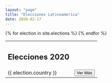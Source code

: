 ```yaml
---
layout: "page"
title: "Elecciones Latinoamerica"
date: 2020-02-17
---
```

<table>
		<tr>
			<td><h2>Elecciones 2020</h2></td>
		</tr>
		{% for election in site.elections %}
		<tr>
			<td>{{ election.country }}</td>
			<td><input type="button" onclick="location.href='{{ site.url }}elections/{{ election.name }}';" value="Ver Más" /></td>
		</tr>
		{% endfor %}
	</table>